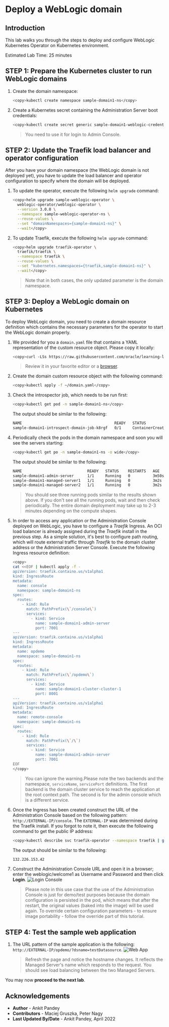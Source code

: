 # Deploy a WebLogic domain

## Introduction

This lab walks you through the steps to deploy and configure WebLogic Kubernetes Operator on Kubernetes environment.

Estimated Lab Time: 25 minutes

## **STEP 1**: Prepare the Kubernetes cluster to run WebLogic domains

1. Create the domain namespace:
    ```bash
    <copy>kubectl create namespace sample-domain1-ns</copy>
    ```
2. Create a Kubernetes secret containing the Administration Server boot credentials:

    ```bash
    <copy>kubectl create secret generic sample-domain1-weblogic-credentials --from-literal=password=welcome1 --from-literal=username=weblogic -n sample-domain1-ns</copy>
    ```
    > You need to use it for login to Admin Console.

## **STEP 2**: Update the Traefik load balancer and operator configuration

After you have your domain namespace (the WebLogic domain is not deployed yet), you have to update the load balancer and operator configuration to specify where the domain will be deployed.

1. To update the operator, execute the following `helm upgrade` command:
    ```bash
    <copy>helm upgrade sample-weblogic-operator \
      weblogic-operator/weblogic-operator \
      --version 3.0.0 \
      --namespace sample-weblogic-operator-ns \
      --reuse-values \
      --set "domainNamespaces={sample-domain1-ns}" \
      --wait</copy>
    ```

2. To update Traefik, execute the following `helm upgrade` command:
    ```bash
    <copy>helm upgrade traefik-operator \
      traefik/traefik \
      --namespace traefik \
      --reuse-values \
      --set "kubernetes.namespaces={traefik,sample-domain1-ns}" \
      --wait</copy>
    ```
    
    > Note that in both cases, the only updated parameter is the domain namespace.


## **STEP 3**: Deploy a WebLogic domain on Kubernetes

To deploy WebLogic domain, you need to create a domain resource definition which contains the necessary parameters for the operator to start the WebLogic domain properly.

1. We provided for you a `domain.yaml` file that contains a YAML representation of the custom resource object. Please copy it locally:
    ```bash
    <copy>curl -LSs https://raw.githubusercontent.com/oracle/learning-library/master/solutions-library/weblogic-kubernetes/domain.v8.yaml  >~/domain.yaml</copy>
    ```
    > Review it in your favorite editor or a [browser](https://github.com/pandey-ankit/weblogic-kubernetes/blob/main/domain.v8.yaml).

2. Create the domain custom resource object with the following command:
    ```bash
    <copy>kubectl apply -f ~/domain.yaml</copy>
    ```
3. Check the introspector job, which needs to be run first:
    ```bash
    <copy>kubectl get pod -n sample-domain1-ns</copy>
    ```
    The output should be similar to the following:
    ```bash
    NAME                                         READY   STATUS              RESTARTS   AGE
    sample-domain1-introspect-domain-job-k8rgf   0/1     ContainerCreating   0          12s
    ```
4. Periodically check the pods in the domain namespace and soon you will see the servers starting:
    ```bash
    <copy>kubectl get po -n sample-domain1-ns -o wide</copy>
    ```
    The output should be similar to the following:
    ```bash
    NAME                             READY   STATUS    RESTARTS   AGE     IP             NODE         NOMINATED NODE   READINESS GATES
    sample-domain1-admin-server      1/1     Running   0          3m50s   10.244.0.133   10.0.10.28   <none>           <none>
    sample-domain1-managed-server1   1/1     Running   0          3m2s    10.244.0.135   10.0.10.28   <none>           <none>
    sample-domain1-managed-server2   1/1     Running   0          3m2s    10.244.0.134   10.0.10.28   <none>           <none> 
    ```
    > You should see three running pods similar to the results shown above. If you don't see all the running pods, wait and then check periodically. The entire domain deployment may take up to 2-3 minutes depending on the compute shapes.

5. In order to access any application or the Administration Console deployed on WebLogic, you have to configure a *Traefik* Ingress. An OCI load balancer is already assigned during the *Traefik* install in the previous step. As a simple solution, it's best to configure path routing, which will route external traffic through *Traefik* to the domain cluster address or the Administration Server Console. Execute the following Ingress resource definition:
    ```bash
    <copy>
    cat <<EOF | kubectl apply -f -
    apiVersion: traefik.containo.us/v1alpha1
    kind: IngressRoute
    metadata:
      name: console
      namespace: sample-domain1-ns
    spec:
      routes:
        - kind: Rule
          match: PathPrefix(\`/console\`)
          services:
            - kind: Service
              name: sample-domain1-admin-server
              port: 7001
    ---
    apiVersion: traefik.containo.us/v1alpha1
    kind: IngressRoute
    metadata:
      name: opdemo
      namespace: sample-domain1-ns
    spec:
      routes:
        - kind: Rule
          match: PathPrefix(\`/opdemo\`)
          services:
            - kind: Service
              name: sample-domain1-cluster-cluster-1
              port: 8001
    ---
    apiVersion: traefik.containo.us/v1alpha1
    kind: IngressRoute
    metadata:
      name: remote-console
      namespace: sample-domain1-ns
    spec:
      routes:
        - kind: Rule
          match: PathPrefix(\`/\`)
          services:
            - kind: Service
              name: sample-domain1-admin-server
              port: 7001
    EOF
    </copy>
    ```

    > You can ignore the warning.Please note the two backends and the namespace, `serviceName`, `servicePort` definitions. The first backend is the domain cluster service to reach the application at the root context path. The second is for the admin console which is a different service.

6. Once the Ingress has been created construct the URL of the Administration Console based on the following pattern: `http://EXTERNAL-IP/console`. The `EXTERNAL-IP` was determined during the Traefik install. If you forgot to note it, then execute the following command to get the public IP address:
    ```bash
    <copy>kubectl describe svc traefik-operator --namespace traefik | grep Ingress | awk '{print $3}'</copy>
    ```
    The output should be similar to the following:
    ```bash
    132.226.153.42
    ```

7. Construct the Administration Console URL and open it in a browser; enter the weblogic/welcome1 as Username and Password and then click **Login**.
    ![Login Console](images/loginconsole.png)

    > Please note in this use case that the use of the Administration Console is just for demo/test purposes because the domain configuration is persisted in the pod, which means that after the restart, the original values (baked into the image) will be used again. To override certain configuration parameters - to ensure image portability - follow the override part of this tutorial.

## **STEP 4**: Test the sample web application

1. The URL pattern of the sample application is the following: `http://EXTERNAL-IP/opdemo/?dsname=testDatasource`.
    ![Web App](images/webapp.png)

    > Refresh the page and notice the hostname changes. It reflects the Managed Server's name which responds to the request. You should see load balancing between the two Managed Servers.

You may now **proceed to the next lab**.

## Acknowledgements
* **Author** -  Ankit Pandey
* **Contributors** - Maciej Gruszka, Peter Nagy
* **Last Updated By/Date** - Ankit Pandey, April 2022